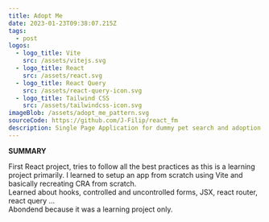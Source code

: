 ```yaml
---
title: Adopt Me
date: 2023-01-23T09:38:07.215Z
tags:
  - post
logos:
  - logo_title: Vite
    src: /assets/vitejs.svg
  - logo_title: React
    src: /assets/react.svg
  - logo_title: React Query
    src: /assets/react-query-icon.svg
  - logo_title: Tailwind CSS
    src: /assets/tailwindcss-icon.svg
imageBlob: /assets/adopt_me_pattern.svg
sourceCode: https://github.com/J-Filip/react_fm
description: Single Page Application for dummy pet search and adoption.
---
```

**S﻿UMMARY**

F﻿irst React project,  tries to follow all the best practices as this is a learning project primarily. I learned to setup an app from scratch using Vite and basically recreating CRA from scratch. \
L﻿earned about hooks, controlled and uncontrolled forms, JSX, react router, react query ...\
A﻿bondend because it was a learning project only.